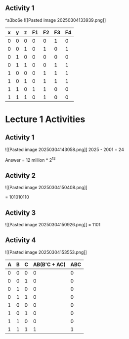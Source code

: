 ## Activity 1

^a3bc6e
![[Pasted image 20250304133939.png]]

| x   | y   | z   | F1  | F2  | F3  | F4  |
| --- | --- | --- | --- | --- | --- | --- |
| 0   | 0   | 0   | 0   | 0   | 1   | 0   |
| 0   | 0   | 1   | 0   | 1   | 0   | 1   |
| 0   | 1   | 0   | 0   | 0   | 0   | 0   |
| 0   | 1   | 1   | 0   | 0   | 1   | 1   |
| 1   | 0   | 0   | 0   | 1   | 1   | 1   |
| 1   | 0   | 1   | 0   | 1   | 1   | 1   |
| 1   | 1   | 0   | 1   | 1   | 0   | 0   |
| 1   | 1   | 1   | 0   | 1   | 0   | 0   |

# Lecture 1 Activities
## Activity 1
![[Pasted image 20250304143058.png]]
2025 - 2001 = 24

Answer = 12 million * 2<sup>12</sup>

## Activity 2

![[Pasted image 20250304150408.png]]

= 101010110

## Activity 3
![[Pasted image 20250304150926.png]]
= 1101

## Activity 4

![[Pasted image 20250304153553.png]]

| A   | B   | C   | AB(B'C + AC) | ABC |
| --- | --- | --- | ------------ | --- |
| 0   | 0   | 0   | 0            | 0   |
| 0   | 0   | 1   | 0            | 0   |
| 0   | 1   | 0   | 0            | 0   |
| 0   | 1   | 1   | 0            | 0   |
| 1   | 0   | 0   | 0            | 0   |
| 1   | 0   | 1   | 0            | 0   |
| 1   | 1   | 0   | 0            | 0   |
| 1   | 1   | 1   | 1            | 1   |
